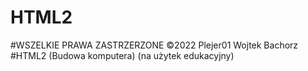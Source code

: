 # HTML2
#WSZELKIE PRAWA ZASTRZERZONE ©2022 Plejer01 Wojtek Bachorz 
#HTML2 (Budowa komputera) (na użytek edukacyjny)
